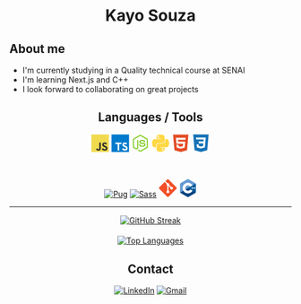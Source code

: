 <div align="center">

# Kayo Souza

</div>

## About me

- I'm currently studying in a Quality technical course at SENAI
- I'm learning Next.js and C++
- I look forward to collaborating on great projects

<div align="center">

<h2 style="word-wrap: no-break">Languages / Tools</h2>

<a href="https://developer.mozilla.org/en-US/docs/Web/JavaScript"><img height="32" width="32" alt="JavaScript" title="JavaScript" src="https://raw.githubusercontent.com/devicons/devicon/master/icons/javascript/javascript-original.svg"></a>
<a href="https://www.typescriptlang.org/"><img height="32" width="32" alt="TypeScript" title="TypeScript" src="https://raw.githubusercontent.com/devicons/devicon/master/icons/typescript/typescript-original.svg"></a>
<a href="https://nodejs.org/en/"><img height="32" width="32" alt="Node.js" title="Node.js" src="https://raw.githubusercontent.com/devicons/devicon/master/icons/nodejs/nodejs-plain.svg"></a>
<a href="https://www.python.org"><img height="32" width="32" alt="Python" title="Python" src="https://raw.githubusercontent.com/devicons/devicon/master/icons/python/python-plain.svg"></a>
<a href="https://developer.mozilla.org/en-US/docs/Web/HTML"><img height="32" width="32" alt="HTML" title="HTML" src="https://raw.githubusercontent.com/devicons/devicon/master/icons/html5/html5-plain.svg"></a></a>
<a href="https://developer.mozilla.org/en-US/docs/Web/CSS"><img height="32" width="32" alt="CSS" title="CSS" src="https://raw.githubusercontent.com/devicons/devicon/master/icons/css3/css3-plain.svg"></a>

<br>

<a href="https://pugjs.org"><img height="32" width="32" alt="Pug" title="Pug" src="https://skillicons.dev/icons?i=pug"></a>
<a href="https://sass-lang.com"><img height="32" width="32" alt="Sass" title="Sass" src="https://skillicons.dev/icons?i=sass"></a>
<a href="https://git-scm.com"><img height="32" width="32" alt="Git" title="Git" src="https://raw.githubusercontent.com/devicons/devicon/master/icons/git/git-plain.svg"></a>
<a href="https://cplusplus.com"><a href="https://cplusplus.com/"><img height="32" width="32" alt="C++" title="C++" src="https://raw.githubusercontent.com/devicons/devicon/master/icons/cplusplus/cplusplus-original.svg"></a></a>

</div>
<hr>
<div align="center">

<a href="https://git.io/streak-stats"><img align="center" alt="GitHub Streak" src="https://github-readme-streak-stats.herokuapp.com?user=Alphka&theme=onedark&border_radius=5&date_format=M%20j%5B%2C%20Y%5D"></a>
<br>
<br>
<a href="https://github.com/anuraghazra/github-readme-stats"><img align="center" alt="Top Languages" src="https://github-readme-stats.vercel.app/api/top-langs/?username=Alphka&layout=compact&card_width=445&langs_count=10&theme=onedark&&border_radius=5&hide=procfile&exclude_repo=Brainly-Enhancer"></a>

</div>
<div align="center">

## Contact

<a href="https://www.linkedin.com/in/kayosouza"><img alt="LinkedIn" src="https://img.shields.io/badge/LinkedIn-0077B5?style=for-the-badge&logo=linkedin&logoColor=white"></a>
<a href="mailto:kayo.felipe.souza2014@gmail.com"><img alt="Gmail" src="https://img.shields.io/badge/Gmail-333?style=for-the-badge&logo=gmail&logoColor=white"></a>

</div>
